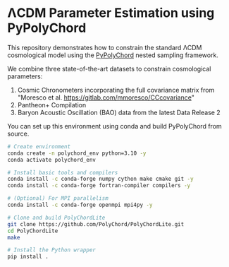 # ΛCDM Parameter Estimation using PyPolyChord

This repository demonstrates how to constrain the standard ΛCDM cosmological model using the [PyPolyChord](https://github.com/PolyChord/PolyChordLite) nested sampling framework.

We combine three state-of-the-art datasets to constrain cosmological parameters:

1. Cosmic Chronometers incorporating the full covariance matrix from "Moresco et al. https://gitlab.com/mmoresco/CCcovariance"
2. Pantheon+ Compilation
3. Baryon Acoustic Oscillation (BAO) data from the latest Data Release 2

You can set up this environment using conda and build PyPolyChord from source.

```bash
# Create environment
conda create -n polychord_env python=3.10 -y
conda activate polychord_env

# Install basic tools and compilers
conda install -c conda-forge numpy cython make cmake git -y
conda install -c conda-forge fortran-compiler compilers -y

# (Optional) For MPI parallelism
conda install -c conda-forge openmpi mpi4py -y

# Clone and build PolyChordLite
git clone https://github.com/PolyChord/PolyChordLite.git
cd PolyChordLite
make

# Install the Python wrapper
pip install .
